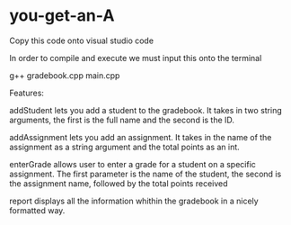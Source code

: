 # you-get-an-A

Copy this code onto visual studio code

In order to compile and execute we must input this onto the terminal

g++ gradebook.cpp main.cpp


Features:

addStudent lets you add a student to the gradebook. It takes in two string
arguments, the first is the full name and the second is the ID.

addAssignment lets you add an assignment. It takes in the name of the
assignment as a string argument and the total points as an int.

enterGrade allows user to enter a grade for a student on a specific
assignment. The first parameter is the name of the student, the second is
the assignment name, followed by the total points received  

report displays all the information whithin the gradebook in a nicely
formatted way.
